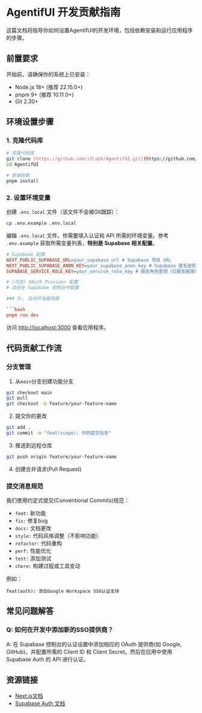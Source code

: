 # AgentifUI 开发贡献指南

这篇文档将指导你如何设置AgentifUI的开发环境，包括依赖安装和运行应用程序的步骤。

## 前置要求

开始前，请确保你的系统上已安装：

- Node.js 18+ (推荐 22.15.0+)
- pnpm 9+ (推荐 10.11.0+)
- Git 2.30+

## 环境设置步骤

### 1. 克隆代码库

```bash
# 克隆代码库
git clone [https://github.com/ifLabX/AgentifUI.git](https://github.com/ifLabX/AgentifUI.git)
cd AgentifUI

# 安装依赖
pnpm install
```

### 2\. 设置环境变量

创建 `.env.local` 文件（该文件不会被Git跟踪）：

```bash
cp .env.example .env.local
```

编辑 `.env.local` 文件。你需要填入认证和 API 所需的环境变量。参考 `.env.example` 获取所需变量列表，**特别是 Supabase 相关配置**。

```ini
# Supabase 配置
NEXT_PUBLIC_SUPABASE_URL=your_supabase_url # Supabase 项目 URL
NEXT_PUBLIC_SUPABASE_ANON_KEY=your_supabase_anon_key # Supabase 匿名密钥
SUPABASE_SERVICE_ROLE_KEY=your_service_role_key # 服务角色密钥（仅服务器端使用）

# (可选) OAuth Provider 配置
# 这些在 Supabase 控制台中配置

### 3\. 启动开发服务器

```bash
pnpm run dev
```

访问 [http://localhost:3000](http://localhost:3000) 查看应用程序。

## 代码贡献工作流

### 分支管理

1.  从`main`分支创建功能分支

```bash
git checkout main
git pull
git checkout -b feature/your-feature-name
```

2.  提交你的更改

```bash
git add .
git commit -m "feat(scope): 你的提交信息"
```

3.  推送到远程仓库

```bash
git push origin feature/your-feature-name
```

4.  创建合并请求(Pull Request)

### 提交消息规范

我们使用约定式提交(Conventional Commits)规范：

  - `feat:` 新功能
  - `fix:` 修复bug
  - `docs:` 文档更改
  - `style:` 代码风格调整（不影响功能）
  - `refactor:` 代码重构
  - `perf:` 性能优化
  - `test:` 添加测试
  - `chore:` 构建过程或工具变动

例如：

```
feat(auth): 添加Google Workspace SSO认证支持
```

## 常见问题解答

### Q: 如何在开发中添加新的SSO提供商？

A: 在 Supabase 控制台的认证设置中添加相应的 OAuth 提供商(如 Google, GitHub)，并配置所需的 Client ID 和 Client Secret。然后在应用中使用 Supabase Auth 的 API 进行认证。

## 资源链接

  - [Next.js文档](https://nextjs.org/docs)
  - [Supabase Auth 文档](https://supabase.com/docs/guides/auth)

```